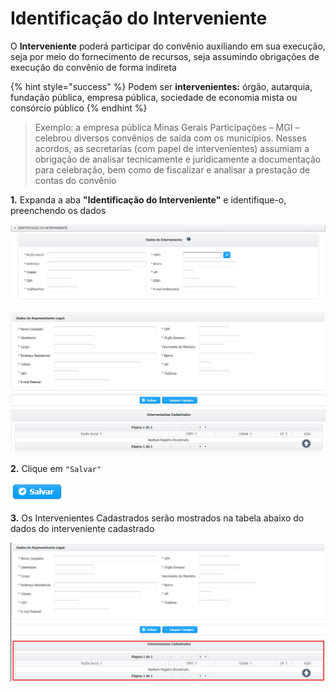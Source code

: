 # Identificação do Interveniente

O **Interveniente** poderá participar do convênio auxiliando em sua execução, seja por meio do fornecimento de recursos, seja assumindo obrigações de execução do convênio de forma indireta

{% hint style="success" %}
Podem ser **intervenientes:** órgão, autarquia, fundação pública, empresa pública, sociedade de economia mista ou consórcio público
{% endhint %}

> Exemplo: a empresa pública Minas Gerais Participações – MGI – celebrou diversos convênios de saída com os municípios. Nesses acordos, as secretarias (com papel de intervenientes) assumiam a obrigação de analisar tecnicamente e juridicamente a documentação para celebração, bem como de fiscalizar e analisar a prestação de contas do convênio

**1.** Expanda a aba **"Identificação do Interveniente"** e identifique-o, preenchendo os dados

![](<../../../.gitbook/assets/image (438).png>)

![](<../../../.gitbook/assets/image (256).png>)

**2.** Clique em `"Salvar"`

![](<../../../.gitbook/assets/salvar (1).png>)

**3.** Os Intervenientes Cadastrados serão mostrados na tabela abaixo do dados do interveniente cadastrado&#x20;

![](<../../../.gitbook/assets/image (58).png>)
